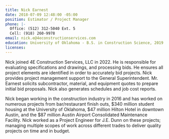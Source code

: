```yaml
---
title: Nick Earnest
date: 2018-07-09 12:48:00 -05:00
position: Estimator / Project Manager
phone: |-
  Office: (512) 312-5040 Ext. 5
  Cell: (918) 260-9978
email: nick.e@4econstructionservices.com
education: University of Oklahoma - B.S. in Construction Science, 2019
licenses: 
---
```


Nick joined 4E Construction Services, LLC in 2022.  He is responsible for evaluating specifications and drawings, and processing bids.  He ensures all project elements are identified in order to accurately bid projects.  Nick provides project management support to the General Superintendent.  Mr. Earnest solicits subcontractor, material, and equipment quotes to prepare initial bid proposals.  Nick also generates schedules and job cost reports.

Nick began working in the construction industry in 2016 and has worked on numerous projects from bar/restaurant finish outs, $340 million student housing at the University of Oklahoma, $47 million Hilton Hotel in downtown Austin, and the $87 million Austin Airport Consolidated Maintenance Facility.  Nick worked as a Project Engineer for J.E. Dunn on these projects; managing multiple scopes of work across different trades to deliver quality projects on time and in budget.